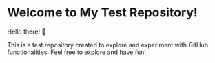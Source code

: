 # Welcome to My Test Repository!

Hello there! 👋 

This is a test repository created to explore and experiment with GitHub functionalities. Feel free to explore and have fun!